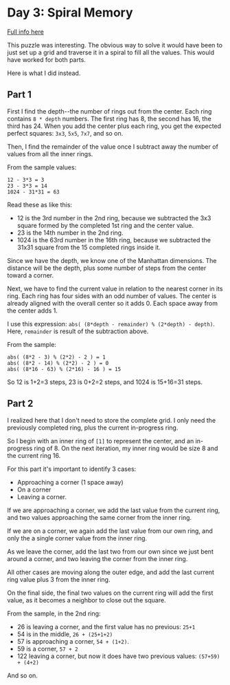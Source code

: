 # Day 3: Spiral Memory

[Full info here](https://adventofcode.com/2017/day/3)

This puzzle was interesting. The obvious way to solve it would have been
to just set up a grid and traverse it in a spiral to fill all the values.
This would have worked for both parts.

Here is what I did instead.

## Part 1

First I find the depth--the number of rings out from the center.
Each ring contains `8 * depth` numbers. The first ring has 8, the second has
16, the third has 24. When you add the center plus each ring, you get the
expected perfect squares: `3x3`, `5x5`, `7x7`, and so on.

Then, I find the remainder of the value once I subtract away the number of
values from all the inner rings.

From the sample values:
```
12 - 3*3 = 3
23 - 3*3 = 14
1024 - 31*31 = 63
```

Read these as like this:
* 12 is the 3rd number in the 2nd ring, because we subtracted the 3x3 square
  formed by the completed 1st ring and the center value.
* 23 is the 14th number in the 2nd ring.
* 1024 is the 63rd number in the 16th ring, because we subtracted the 31x31
  square from the 15 completed rings inside it.

Since we have the depth, we know one of the Manhattan dimensions. The distance
will be the depth, plus some number of steps from the center toward a corner.

Next, we have to find the current value in relation to the nearest corner in
its ring. Each ring has four sides with an odd number of values. The center is
already aligned with the overall center so it adds 0. Each space away from the
center adds 1.

I use this expression: `abs( (8*depth - remainder) % (2*depth) - depth)`. Here,
`remainder` is result of the subtraction above.

From the sample:
```
abs( (8*2 - 3) % (2*2) - 2 ) = 1
abs( (8*2 - 14) % (2*2) - 2 ) = 0
abs( (8*16 - 63) % (2*16) - 16 ) = 15
```

So 12 is 1+2=3 steps, 23 is 0+2=2 steps, and 1024 is 15+16=31 steps.

## Part 2

I realized here that I don't need to store the complete grid. I only need the
previously completed ring, plus the current in-progress ring.

So I begin with an inner ring of `[1]` to represent the center, and an in-progress
ring of 8. On the next iteration, my inner ring would be size 8 and the current
ring 16.

For this part it's important to identify 3 cases:
* Approaching a corner (1 space away)
* On a corner
* Leaving a corner.

If we are approaching a corner, we add the last value from the current ring, and
two values approaching the same corner from the inner ring.

If we are on a corner, we again add the last value from our own ring, and only 
the a single corner value from the inner ring.

As we leave the corner, add the last two from our own since we just bent around
a corner, and two leaving the corner from the inner ring.

All other cases are moving along the outer edge, and add the last current ring
value plus 3 from the inner ring.

On the final side, the final two values on the current ring will add the first
value, as it becomes a neighbor to close out the square.

From the sample, in the 2nd ring:
* 26 is leaving a corner, and the first value has no previous: `25+1`
* 54 is in the middle, `26 + (25+1+2)`
* 57 is approaching a corner, `54 + (1+2)`.
* 59 is a corner, `57 + 2`
* 122 leaving a corner, but now it does have two previous values: `(57+59) + (4+2)`

And so on.



